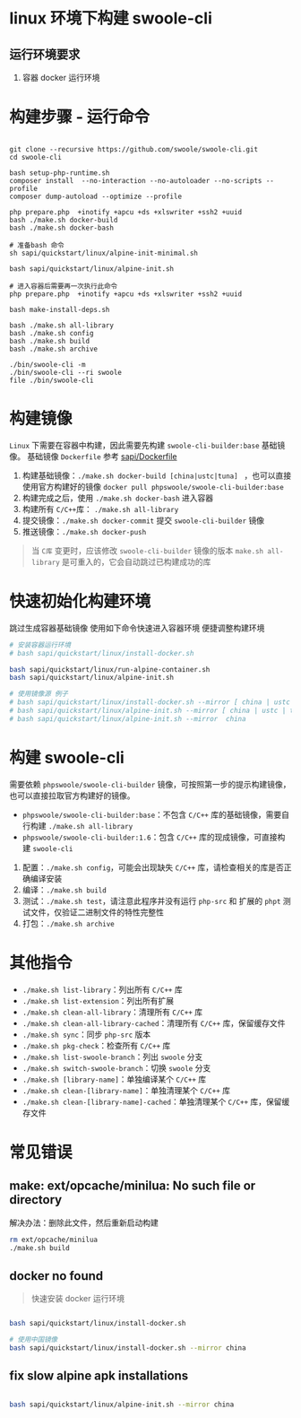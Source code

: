 # linux 环境下构建  swoole-cli

## 运行环境要求

1. 容器 docker 运行环境

构建步骤 - 运行命令
====

```shell

git clone --recursive https://github.com/swoole/swoole-cli.git
cd swoole-cli

bash setup-php-runtime.sh
composer install  --no-interaction --no-autoloader --no-scripts --profile
composer dump-autoload --optimize --profile

php prepare.php  +inotify +apcu +ds +xlswriter +ssh2 +uuid
bash ./make.sh docker-build
bash ./make.sh docker-bash

# 准备bash 命令
sh sapi/quickstart/linux/alpine-init-minimal.sh

bash sapi/quickstart/linux/alpine-init.sh

# 进入容器后需要再一次执行此命令
php prepare.php  +inotify +apcu +ds +xlswriter +ssh2 +uuid

bash make-install-deps.sh

bash ./make.sh all-library
bash ./make.sh config
bash ./make.sh build
bash ./make.sh archive

./bin/swoole-cli -m
./bin/swoole-cli --ri swoole
file ./bin/swoole-cli

```

构建镜像
====
`Linux` 下需要在容器中构建，因此需要先构建 `swoole-cli-builder:base` 基础镜像。
基础镜像 `Dockerfile` 参考 [sapi/Dockerfile](/sapi/docker/Dockerfile)

1. 构建基础镜像：`./make.sh docker-build [china|ustc|tuna] `
   ，也可以直接使用官方构建好的镜像 `docker pull phpswoole/swoole-cli-builder:base`
1. 构建完成之后，使用 `./make.sh docker-bash` 进入容器
2. 构建所有 `C/C++`库： `./make.sh all-library`
3. 提交镜像：`./make.sh docker-commit` 提交 `swoole-cli-builder` 镜像
4. 推送镜像：`./make.sh docker-push`

> 当 `C库` 变更时，应该修改 `swoole-cli-builder` 镜像的版本
> `make.sh all-library` 是可重入的，它会自动跳过已构建成功的库

快速初始化构建环境
====

跳过生成容器基础镜像
使用如下命令快速进入容器环境
便捷调整构建环境

```bash
# 安装容器运行环境
# bash sapi/quickstart/linux/install-docker.sh

bash sapi/quickstart/linux/run-alpine-container.sh
bash sapi/quickstart/linux/alpine-init.sh

# 使用镜像源 例子
# bash sapi/quickstart/linux/install-docker.sh --mirror [ china | ustc | tuna ]
# bash sapi/quickstart/linux/alpine-init.sh --mirror [ china | ustc | tuna | tencentyun | huaweicloud ]
# bash sapi/quickstart/linux/alpine-init.sh --mirror  china

```

构建 swoole-cli
====
需要依赖 `phpswoole/swoole-cli-builder` 镜像，可按照第一步的提示构建镜像，也可以直接拉取官方构建好的镜像。

- `phpswoole/swoole-cli-builder:base`：不包含 `C/C++` 库的基础镜像，需要自行构建 `./make.sh all-library`
- `phpswoole/swoole-cli-builder:1.6`：包含 `C/C++` 库的现成镜像，可直接构建 `swoole-cli`

1. 配置：`./make.sh config`，可能会出现缺失 `C/C++` 库，请检查相关的库是否正确编译安装
1. 编译：`./make.sh build`
2. 测试：`./make.sh test`，请注意此程序并没有运行 `php-src` 和 扩展的 `phpt` 测试文件，仅验证二进制文件的特性完整性
3. 打包：`./make.sh archive`

其他指令
====

* `./make.sh list-library`：列出所有 `C/C++` 库
* `./make.sh list-extension`：列出所有扩展
* `./make.sh clean-all-library`：清理所有 `C/C++` 库
* `./make.sh clean-all-library-cached`：清理所有 `C/C++` 库，保留缓存文件
* `./make.sh sync`：同步 `php-src` 版本
* `./make.sh pkg-check`：检查所有 `C/C++` 库
* `./make.sh list-swoole-branch`：列出 `swoole` 分支
* `./make.sh switch-swoole-branch`：切换 `swoole` 分支
* `./make.sh [library-name]`：单独编译某个 `C/C++` 库
* `./make.sh clean-[library-name]`：单独清理某个 `C/C++` 库
* `./make.sh clean-[library-name]-cached`：单独清理某个 `C/C++` 库，保留缓存文件

常见错误
=====

make: ext/opcache/minilua: No such file or directory
-----

解决办法：删除此文件，然后重新启动构建

```bash
rm ext/opcache/minilua
./make.sh build
```

docker no found
----
> 快速安装 docker 运行环境

```bash

bash sapi/quickstart/linux/install-docker.sh

# 使用中国镜像
bash sapi/quickstart/linux/install-docker.sh --mirror china


```

fix slow alpine apk installations
----

```bash

bash sapi/quickstart/linux/alpine-init.sh --mirror china

```
